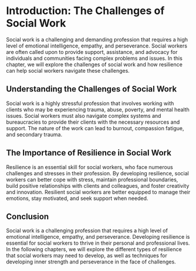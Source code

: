 Introduction: The Challenges of Social Work
===========================================

Social work is a challenging and demanding profession that requires a high level of emotional intelligence, empathy, and perseverance. Social workers are often called upon to provide support, assistance, and advocacy for individuals and communities facing complex problems and issues. In this chapter, we will explore the challenges of social work and how resilience can help social workers navigate these challenges.

Understanding the Challenges of Social Work
-------------------------------------------

Social work is a highly stressful profession that involves working with clients who may be experiencing trauma, abuse, poverty, and mental health issues. Social workers must also navigate complex systems and bureaucracies to provide their clients with the necessary resources and support. The nature of the work can lead to burnout, compassion fatigue, and secondary trauma.

The Importance of Resilience in Social Work
-------------------------------------------

Resilience is an essential skill for social workers, who face numerous challenges and stresses in their profession. By developing resilience, social workers can better cope with stress, maintain professional boundaries, build positive relationships with clients and colleagues, and foster creativity and innovation. Resilient social workers are better equipped to manage their emotions, stay motivated, and seek support when needed.

Conclusion
----------

Social work is a challenging profession that requires a high level of emotional intelligence, empathy, and perseverance. Developing resilience is essential for social workers to thrive in their personal and professional lives. In the following chapters, we will explore the different types of resilience that social workers may need to develop, as well as techniques for developing inner strength and perseverance in the face of challenges.


